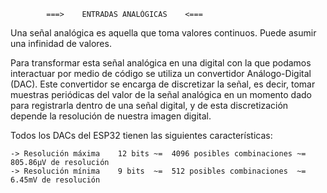             ===>    ENTRADAS ANALÓGICAS    <===

Una señal analógica es aquella que toma valores continuos. Puede asumir una infinidad de valores.

Para transformar esta señal analógica en una digital con la que podamos interactuar por medio de código se utiliza un convertidor Análogo-Digital (DAC). Este convertidor se encarga de discretizar la señal, es decir, tomar muestras periódicas del valor de la señal analógica en un momento dado para registrarla dentro de una señal digital, y de esta discretización depende la resolución de nuestra imagen digital.

Todos los DACs del ESP32 tienen las siguientes características:

    -> Resolución máxima    12 bits ~=  4096 posibles combinaciones ~=  805.86µV de resolución
    -> Resolución mínima    9 bits  ~=  512 posibles combinaciones  ~=  6.45mV de resolución

